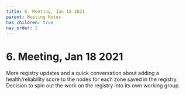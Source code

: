 ```yaml
---
title: 6. Meeting, Jan 18 2021
parent: Meeting Notes
has_children: true
nav_order: 2
---
```


# 6. Meeting, Jan 18 2021

More registry updates and a quick conversation about adding a health/reliability score to the nodes for each zone saved in the registry.
Decision to spin out the work on the registry into its own working group.